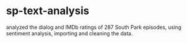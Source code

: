 # sp-text-analysis
analyzed the dialog and IMDb ratings of 287 South Park episodes, using sentiment analysis, importing and cleaning the data.
